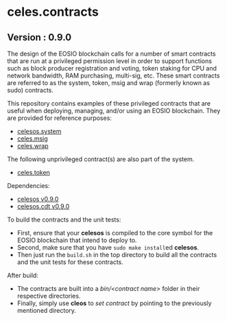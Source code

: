 # celes.contracts

## Version : 0.9.0

The design of the EOSIO blockchain calls for a number of smart contracts that are run at a privileged permission level in order to support functions such as block producer registration and voting, token staking for CPU and network bandwidth, RAM purchasing, multi-sig, etc.  These smart contracts are referred to as the system, token, msig and wrap (formerly known as sudo) contracts.

This repository contains examples of these privileged contracts that are useful when deploying, managing, and/or using an EOSIO blockchain.  They are provided for reference purposes:

   * [celesos.system](https://github.com/eosio/celes.contracts/tree/master/celesos.system)
   * [celes.msig](https://github.com/eosio/celes.contracts/tree/master/celes.msig)
   * [celes.wrap](https://github.com/eosio/celes.contracts/tree/master/celes.wrap)

The following unprivileged contract(s) are also part of the system.
   * [celes.token](https://github.com/eosio/celes.contracts/tree/master/celes.token)

Dependencies:
* [celesos v0.9.0](https://github.com/celes-dev/celesos/releases/tag/v0.9.0)
* [celesos.cdt v0.9.0](https://github.com/celes-dev/celesos/releases/tag/v0.9.0)

To build the contracts and the unit tests:
* First, ensure that your __celesos__ is compiled to the core symbol for the EOSIO blockchain that intend to deploy to.
* Second, make sure that you have ```sudo make install```ed __celesos__.
* Then just run the ```build.sh``` in the top directory to build all the contracts and the unit tests for these contracts.

After build:
* The contracts are built into a _bin/\<contract name\>_ folder in their respective directories.
* Finally, simply use __cleos__ to _set contract_ by pointing to the previously mentioned directory.
